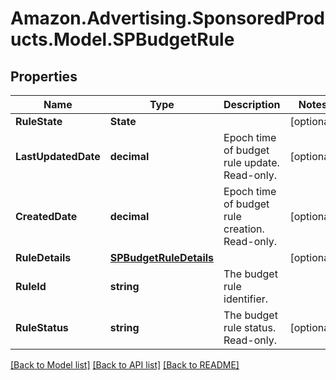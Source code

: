 # Amazon.Advertising.SponsoredProducts.Model.SPBudgetRule

## Properties

Name | Type | Description | Notes
------------ | ------------- | ------------- | -------------
**RuleState** | **State** |  | [optional] 
**LastUpdatedDate** | **decimal** | Epoch time of budget rule update. Read-only. | [optional] 
**CreatedDate** | **decimal** | Epoch time of budget rule creation. Read-only. | [optional] 
**RuleDetails** | [**SPBudgetRuleDetails**](SPBudgetRuleDetails.md) |  | [optional] 
**RuleId** | **string** | The budget rule identifier. | 
**RuleStatus** | **string** | The budget rule status. Read-only. | [optional] 

[[Back to Model list]](../README.md#documentation-for-models) [[Back to API list]](../README.md#documentation-for-api-endpoints) [[Back to README]](../README.md)

